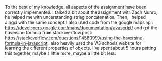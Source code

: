 To the best of my knowledge, all aspects of the assignment have been correctly implemented. 
I talked a bit about the assignment with Zach Munro, he helped me with understanding string concatenation. Then, I helped Jingqi with the same concept. 
I also used code from the google maps api: https://developers.google.com/maps/documentation/javascript/ 
and got the haversine formula from stackoverflow post: https://stackoverflow.com/questions/14560999/using-the-haversine-formula-in-javascript
I also heavily used the W3 schools website for learning the different properties of objects.
I've spent about 5 hours putting this together, maybe a little more, maybe a little bit less.